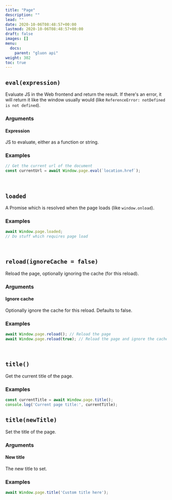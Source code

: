 ```yaml
---
title: "Page"
description: ""
lead: ""
date: 2020-10-06T08:48:57+00:00
lastmod: 2020-10-06T08:48:57+00:00
draft: false
images: []
menu:
  docs:
    parent: "gluon api"
weight: 302
toc: true
---
```


## `eval(expression)`
Evaluate JS in the Web frontend and return the result. If there's an error, it will return it like the window usually would (like `ReferenceError: notDefined is not defined`).

### Arguments

#### Expression
JS to evaluate, either as a function or string.

### Examples

```js
// Get the current url of the document
const currentUrl = await Window.page.eval(`location.href`);
```

<br>

## `loaded`
A Promise which is resolved when the page loads (like `window.onload`).

### Examples

```js
await Window.page.loaded;
// Do stuff which requires page load
```

<br>

## `reload(ignoreCache = false)`
Reload the page, optionally ignoring the cache (for this reload).

### Arguments

#### Ignore cache
Optionally ignore the cache for this reload. Defaults to false.

### Examples
```js
await Window.page.reload(); // Reload the page
await Window.page.reload(true); // Reload the page and ignore the cache
```

<br>

## `title()`
Get the current title of the page.

### Examples
```js
const currentTitle = await Window.page.title();
console.log('Current page title:', currentTitle);
```

## `title(newTitle)`
Set the title of the page.

### Arguments

#### New title
The new title to set.

### Examples

```js
await Window.page.title('Custom title here');
```
